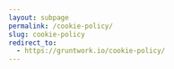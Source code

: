 ```yaml
---
layout: subpage
permalink: /cookie-policy/
slug: cookie-policy
redirect_to:
  - https://gruntwork.io/cookie-policy/
---
```

